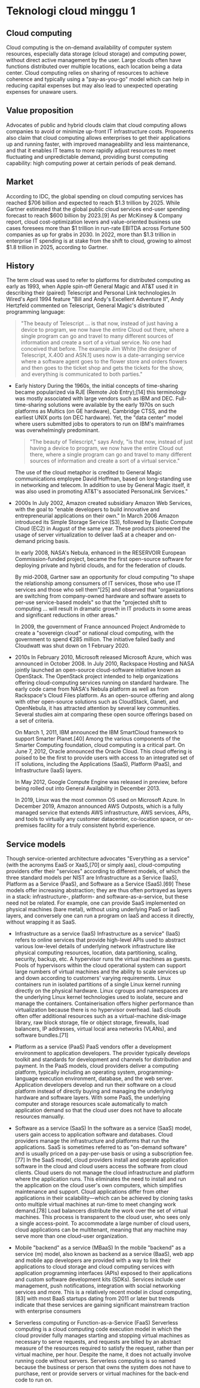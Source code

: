 # Teknologi cloud minggu 1
## Cloud computing

Cloud computing is the on-demand availability of computer system resources, especially data storage (cloud storage) and computing power, without direct active management by the user. Large clouds often have functions distributed over multiple locations, each location being a data center. Cloud computing relies on sharing of resources to achieve coherence and typically using a "pay-as-you-go" model which can help in reducing capital expenses but may also lead to unexpected operating expenses for unaware users.

## Value proposition
Advocates of public and hybrid clouds claim that cloud computing allows companies to avoid or minimize up-front IT infrastructure costs. Proponents also claim that cloud computing allows enterprises to get their applications up and running faster, with improved manageability and less maintenance, and that it enables IT teams to more rapidly adjust resources to meet fluctuating and unpredictable demand, providing burst computing capability: high computing power at certain periods of peak demand.

## Market
According to IDC, the global spending on cloud computing services has reached $706 billion and expected to reach $1.3 trillion by 2025. While Gartner estimated that the global public cloud services end-user spending forecast to reach $600 billion by 2023.[9] As per McKinsey & Company report, cloud cost-optimization levers and value-oriented business use cases foresees more than $1 trillion in run-rate EBITDA across Fortune 500 companies as up for grabs in 2030. In 2022, more than $1.3 trillion in enterprise IT spending is at stake from the shift to cloud, growing to almost $1.8 trillion in 2025, according to Gartner.

## History
The term cloud was used to refer to platforms for distributed computing as early as 1993, when Apple spin-off General Magic and AT&T used it in describing their (paired) Telescript and Personal Link technologies.In Wired's April 1994 feature "Bill and Andy's Excellent Adventure II", Andy Hertzfeld commented on Telescript, General Magic's distributed programming language:

> "The beauty of Telescript ... is that now, instead of just having a device to program, we now have the entire Cloud out there, where a single program can go and travel to many different sources of information and create a sort of a virtual service. No one had conceived that before. The example Jim White [the designer of Telescript, X.400 and ASN.1] uses now is a date-arranging service where a software agent goes to the flower store and orders flowers and then goes to the ticket shop and gets the tickets for the show, and everything is communicated to both parties."

- Early history
During the 1960s, the initial concepts of time-sharing became popularized via RJE (Remote Job Entry);[14] this terminology was mostly associated with large vendors such as IBM and DEC. Full-time-sharing solutions were available by the early 1970s on such platforms as Multics (on GE hardware), Cambridge CTSS, and the earliest UNIX ports (on DEC hardware). Yet, the "data center" model where users submitted jobs to operators to run on IBM's mainframes was overwhelmingly predominant.

    > "The beauty of Telescript," says Andy, "is that now, instead of just having a device to program, we now have the entire Cloud out there, where a single program can go and travel to many different sources of information and create a sort of a virtual service."

    The use of the cloud metaphor is credited to General Magic communications employee David Hoffman, based on long-standing use in networking and telecom. In addition to use by General Magic itself, it was also used in promoting AT&T's associated PersonaLink Services."

- 2000s
In July 2002, Amazon created subsidiary Amazon Web Services, with the goal to "enable developers to build innovative and entrepreneurial applications on their own." In March 2006 Amazon introduced its Simple Storage Service (S3), followed by Elastic Compute Cloud (EC2) in August of the same year. These products pioneered the usage of server virtualization to deliver IaaS at a cheaper and on-demand pricing basis.
    
    In early 2008, NASA's Nebula, enhanced in the RESERVOIR European Commission-funded project, became the first open-source software for deploying private and hybrid clouds, and for the federation of clouds.

    By mid-2008, Gartner saw an opportunity for cloud computing "to shape the relationship among consumers of IT services, those who use IT services and those who sell them"[25] and observed that "organizations are switching from company-owned hardware and software assets to per-use service-based models" so that the "projected shift to computing ... will result in dramatic growth in IT products in some areas and significant reductions in other areas."

    In 2009, the government of France announced Project Andromède to create a "sovereign cloud" or national cloud computing, with the government to spend €285 million. The initiative failed badly and Cloudwatt was shut down on 1 February 2020.
    
- 2010s
In February 2010, Microsoft released Microsoft Azure, which was announced in October 2008.
In July 2010, Rackspace Hosting and NASA jointly launched an open-source cloud-software initiative known as OpenStack. The OpenStack project intended to help organizations offering cloud-computing services running on standard hardware. The early code came from NASA's Nebula platform as well as from Rackspace's Cloud Files platform. As an open-source offering and along with other open-source solutions such as CloudStack, Ganeti, and OpenNebula, it has attracted attention by several key communities. Several studies aim at comparing these open source offerings based on a set of criteria.

    On March 1, 2011, IBM announced the IBM SmartCloud framework to support Smarter Planet.[40] Among the various components of the Smarter Computing foundation, cloud computing is a critical part. On June 7, 2012, Oracle announced the Oracle Cloud. This cloud offering is poised to be the first to provide users with access to an integrated set of IT solutions, including the Applications (SaaS), Platform (PaaS), and Infrastructure (IaaS) layers.
    
    In May 2012, Google Compute Engine was released in preview, before being rolled out into General Availability in December 2013.
    
    In 2019, Linux was the most common OS used on Microsoft Azure. In December 2019, Amazon announced AWS Outposts, which is a fully managed service that extends AWS infrastructure, AWS services, APIs, and tools to virtually any customer datacenter, co-location space, or on-premises facility for a truly consistent hybrid experience.
    
## Service models
Though service-oriented architecture advocates "Everything as a service" (with the acronyms EaaS or XaaS,[70] or simply aas), cloud-computing providers offer their "services" according to different models, of which the three standard models per NIST are Infrastructure as a Service (IaaS), Platform as a Service (PaaS), and Software as a Service (SaaS).[69] These models offer increasing abstraction; they are thus often portrayed as layers in a stack: infrastructure-, platform- and software-as-a-service, but these need not be related. For example, one can provide SaaS implemented on physical machines (bare metal), without using underlying PaaS or IaaS layers, and conversely one can run a program on IaaS and access it directly, without wrapping it as SaaS.

- Infrastructure as a service (IaaS)
Infrastructure as a service" (IaaS) refers to online services that provide high-level APIs used to abstract various low-level details of underlying network infrastructure like physical computing resources, location, data partitioning, scaling, security, backup, etc. A hypervisor runs the virtual machines as guests. Pools of hypervisors within the cloud operational system can support large numbers of virtual machines and the ability to scale services up and down according to customers' varying requirements. Linux containers run in isolated partitions of a single Linux kernel running directly on the physical hardware. Linux cgroups and namespaces are the underlying Linux kernel technologies used to isolate, secure and manage the containers. Containerisation offers higher performance than virtualization because there is no hypervisor overhead. IaaS clouds often offer additional resources such as a virtual-machine disk-image library, raw block storage, file or object storage, firewalls, load balancers, IP addresses, virtual local area networks (VLANs), and software bundles.[71]

- Platform as a service (PaaS)
PaaS vendors offer a development environment to application developers. The provider typically develops toolkit and standards for development and channels for distribution and payment. In the PaaS models, cloud providers deliver a computing platform, typically including an operating system, programming-language execution environment, database, and the web server. Application developers develop and run their software on a cloud platform instead of directly buying and managing the underlying hardware and software layers. With some PaaS, the underlying computer and storage resources scale automatically to match application demand so that the cloud user does not have to allocate resources manually.

- Software as a service (SaaS)
In the software as a service (SaaS) model, users gain access to application software and databases. Cloud providers manage the infrastructure and platforms that run the applications. SaaS is sometimes referred to as "on-demand software" and is usually priced on a pay-per-use basis or using a subscription fee.[77] In the SaaS model, cloud providers install and operate application software in the cloud and cloud users access the software from cloud clients. Cloud users do not manage the cloud infrastructure and platform where the application runs. This eliminates the need to install and run the application on the cloud user's own computers, which simplifies maintenance and support. Cloud applications differ from other applications in their scalability—which can be achieved by cloning tasks onto multiple virtual machines at run-time to meet changing work demand.[78] Load balancers distribute the work over the set of virtual machines. This process is transparent to the cloud user, who sees only a single access-point. To accommodate a large number of cloud users, cloud applications can be multitenant, meaning that any machine may serve more than one cloud-user organization.

- Mobile "backend" as a service (MBaaS)
In the mobile "backend" as a service (m) model, also known as backend as a service (BaaS), web app and mobile app developers are provided with a way to link their applications to cloud storage and cloud computing services with application programming interfaces (APIs) exposed to their applications and custom software development kits (SDKs). Services include user management, push notifications, integration with social networking services and more. This is a relatively recent model in cloud computing,[83] with most BaaS startups dating from 2011 or later but trends indicate that these services are gaining significant mainstream traction with enterprise consumers

- Serverless computing or Function-as-a-Service (FaaS)
Serverless computing is a cloud computing code execution model in which the cloud provider fully manages starting and stopping virtual machines as necessary to serve requests, and requests are billed by an abstract measure of the resources required to satisfy the request, rather than per virtual machine, per hour. Despite the name, it does not actually involve running code without servers. Serverless computing is so named because the business or person that owns the system does not have to purchase, rent or provide servers or virtual machines for the back-end code to run on.


